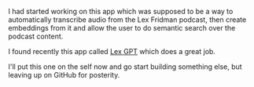 I had started working on this app which was supposed to be a way to automatically transcribe audio from the Lex Fridman podcast, then create embeddings 
from it and allow the user to do semantic search over the podcast content.

I found recently this app called [Lex GPT](https://lex-gpt.fly.dev/) which does a great job.

I'll put this one on the self now and go start building something else, but leaving up on GitHub for posterity.
